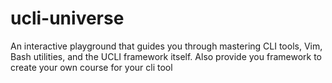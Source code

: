 # ucli-universe
An interactive playground that guides you through mastering CLI tools, Vim, Bash utilities, and the UCLI framework itself. Also provide you framework to create your own course for your cli tool
